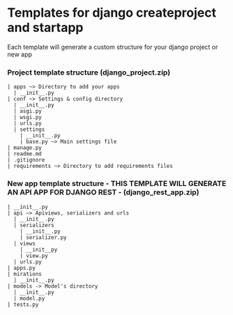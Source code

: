 # Templates for django createproject and startapp

Each template will generate a custom structure for your django project or new app

### Project template structure (django_project.zip)
```
| apps ~> Directory to add your apps
  | __init__.py
| conf ~> Settings & config directory
  | __init__.py
  | asgi.py
  | wsgi.py
  | urls.py
  | settings
    | __init__.py
    | base.py ~> Main settings file
| manage.py
| readme.md
| .gitignore
| requirements ~> Directory to add requirements files
```


### New app template structure - THIS TEMPLATE WILL GENERATE AN API APP FOR DJANGO REST - (django_rest_app.zip)
```
| __init__.py
| api ~> Apiviews, serializers and urls
  | __init__.py
  | serializers
    | __init__.py
    | serializer.py
  | views
    | __init__py
    | view.py
  | urls.py
| apps.py
| mirations
  | __init__.py
| models -> Model's directory
  | __init__.py
  | model.py
| tests.py
```
